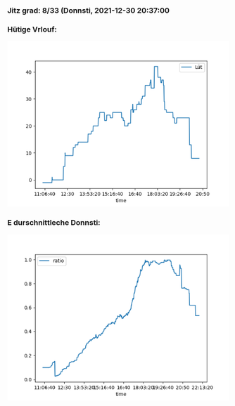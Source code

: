 ### Jitz grad: 8/33 (Donnsti, 2021-12-30 20:37:00

### Hütige Vrlouf:
![Graph](Today.png)

### E durschnittleche Donnsti:
![Graph](Donnsti.png)